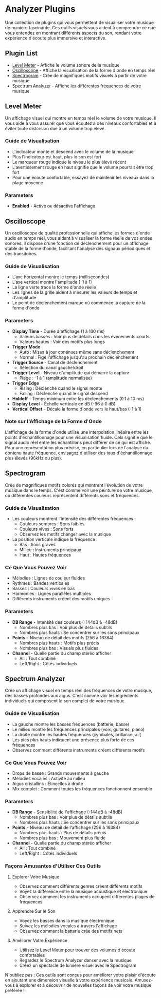 # Analyzer Plugins

Une collection de plugins qui vous permettent de visualiser votre musique de manière fascinante. Ces outils visuels vous aident à comprendre ce que vous entendez en montrant différents aspects du son, rendant votre expérience d'écoute plus immersive et interactive.

## Plugin List

- [Level Meter](#level-meter) - Affiche le volume sonore de la musique
- [Oscilloscope](#oscilloscope) - Affiche la visualisation de la forme d'onde en temps réel
- [Spectrogram](#spectrogram) - Crée de magnifiques motifs visuels à partir de votre musique
- [Spectrum Analyzer](#spectrum-analyzer) - Affiche les différentes fréquences de votre musique

## Level Meter

Un affichage visuel qui montre en temps réel le volume de votre musique. Il vous aide à vous assurer que vous écoutez à des niveaux confortables et à éviter toute distorsion due à un volume trop élevé.

### Guide de Visualisation
- L'indicateur monte et descend avec le volume de la musique
- Plus l'indicateur est haut, plus le son est fort
- Le marqueur rouge indique le niveau le plus élevé récent
- L'avertissement rouge en haut signifie que le volume pourrait être trop fort
- Pour une écoute confortable, essayez de maintenir les niveaux dans la plage moyenne

### Parameters
- **Enabled** - Active ou désactive l'affichage

## Oscilloscope

Un oscilloscope de qualité professionnelle qui affiche les formes d'onde audio en temps réel, vous aidant à visualiser la forme réelle de vos ondes sonores. Il dispose d'une fonction de déclenchement pour un affichage stable de la forme d'onde, facilitant l'analyse des signaux périodiques et des transitoires.

### Guide de Visualisation
- L'axe horizontal montre le temps (millisecondes)
- L'axe vertical montre l'amplitude (-1 à 1)
- La ligne verte trace la forme d'onde réelle
- Les lignes de la grille aident à mesurer les valeurs de temps et d'amplitude
- Le point de déclenchement marque où commence la capture de la forme d'onde

### Parameters
- **Display Time** - Durée d'affichage (1 à 100 ms)
  - Valeurs basses : Voir plus de détails dans les événements courts
  - Valeurs hautes : Voir des motifs plus longs
- **Trigger Mode**
  - Auto : Mises à jour continues même sans déclenchement
  - Normal : Fige l'affichage jusqu'au prochain déclenchement
- **Trigger Source** - Canal de déclenchement
  - Sélection du canal gauche/droit
- **Trigger Level** - Niveau d'amplitude qui démarre la capture
  - Plage : -1 à 1 (amplitude normalisée)
- **Trigger Edge**
  - Rising : Déclenche quand le signal monte
  - Falling : Déclenche quand le signal descend
- **Holdoff** - Temps minimum entre les déclenchements (0.1 à 10 ms)
- **Display Level** - Échelle verticale en dB (-96 à 0 dB)
- **Vertical Offset** - Décale la forme d'onde vers le haut/bas (-1 à 1)

### Note sur l'Affichage de la Forme d'Onde
L'affichage de la forme d'onde utilise une interpolation linéaire entre les points d'échantillonnage pour une visualisation fluide. Cela signifie que le signal audio réel entre les échantillons peut différer de ce qui est affiché. Pour une représentation plus précise, en particulier lors de l'analyse du contenu haute fréquence, envisagez d'utiliser des taux d'échantillonnage plus élevés (96kHz ou plus).

## Spectrogram

Crée de magnifiques motifs colorés qui montrent l'évolution de votre musique dans le temps. C'est comme voir une peinture de votre musique, où différentes couleurs représentent différents sons et fréquences.

### Guide de Visualisation
- Les couleurs montrent l'intensité des différentes fréquences :
  - Couleurs sombres : Sons faibles
  - Couleurs vives : Sons forts
  - Observez les motifs changer avec la musique
- La position verticale indique la fréquence :
  - Bas : Sons graves
  - Milieu : Instruments principaux
  - Haut : Hautes fréquences

### Ce Que Vous Pouvez Voir
- Mélodies : Lignes de couleur fluides
- Rythmes : Bandes verticales
- Basses : Couleurs vives en bas
- Harmonies : Lignes parallèles multiples
- Différents instruments créent des motifs uniques

### Parameters
- **DB Range** - Intensité des couleurs (-144dB à -48dB)
  - Nombres plus bas : Voir plus de détails subtils
  - Nombres plus hauts : Se concentrer sur les sons principaux
- **Points** - Niveau de détail des motifs (256 à 16384)
  - Nombres plus hauts : Motifs plus précis
  - Nombres plus bas : Visuels plus fluides
- **Channel** - Quelle partie du champ stéréo afficher
  - All : Tout combiné
  - Left/Right : Côtés individuels

## Spectrum Analyzer

Crée un affichage visuel en temps réel des fréquences de votre musique, des basses profondes aux aigus. C'est comme voir les ingrédients individuels qui composent le son complet de votre musique.

### Guide de Visualisation
- La gauche montre les basses fréquences (batterie, basse)
- Le milieu montre les fréquences principales (voix, guitares, piano)
- La droite montre les hautes fréquences (cymbales, brillance, air)
- Les pics plus hauts indiquent une présence plus forte de ces fréquences
- Observez comment différents instruments créent différents motifs

### Ce Que Vous Pouvez Voir
- Drops de basse : Grands mouvements à gauche
- Mélodies vocales : Activité au milieu
- Aigus cristallins : Étincelles à droite
- Mix complet : Comment toutes les fréquences fonctionnent ensemble

### Parameters
- **DB Range** - Sensibilité de l'affichage (-144dB à -48dB)
  - Nombres plus bas : Voir plus de détails subtils
  - Nombres plus hauts : Se concentrer sur les sons principaux
- **Points** - Niveau de détail de l'affichage (256 à 16384)
  - Nombres plus hauts : Plus de détails précis
  - Nombres plus bas : Mouvement plus fluide
- **Channel** - Quelle partie du champ stéréo afficher
  - All : Tout combiné
  - Left/Right : Côtés individuels

### Façons Amusantes d'Utiliser Ces Outils

1. Explorer Votre Musique
   - Observez comment différents genres créent différents motifs
   - Voyez la différence entre la musique acoustique et électronique
   - Observez comment les instruments occupent différentes plages de fréquences

2. Apprendre Sur le Son
   - Voyez les basses dans la musique électronique
   - Suivez les mélodies vocales à travers l'affichage
   - Observez comment la batterie crée des motifs nets

3. Améliorer Votre Expérience
   - Utilisez le Level Meter pour trouver des volumes d'écoute confortables
   - Regardez le Spectrum Analyzer danser avec la musique
   - Créez un spectacle de lumière visuel avec le Spectrogram

N'oubliez pas : Ces outils sont conçus pour améliorer votre plaisir d'écoute en ajoutant une dimension visuelle à votre expérience musicale. Amusez-vous à explorer et à découvrir de nouvelles façons de voir votre musique préférée !